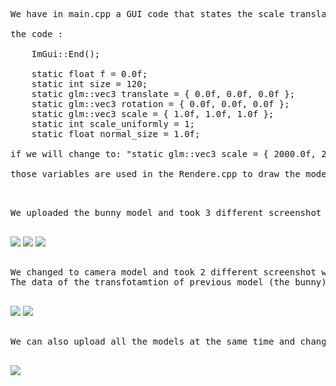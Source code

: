 <pre>

We have in main.cpp a GUI code that states the scale translation of the model. we initialize it so it will be inside the window. 

the code : 

	ImGui::End();

	static float f = 0.0f;
	static int size = 120;
	static glm::vec3 translate = { 0.0f, 0.0f, 0.0f };
	static glm::vec3 rotation = { 0.0f, 0.0f, 0.0f };
	static glm::vec3 scale = { 1.0f, 1.0f, 1.0f };
	static int scale_uniformly = 1;
	static float normal_size = 1.0f;

if we will change to: "static glm::vec3 scale = { 2000.0f, 2000.0f, 2000.0f };" instead, the model would go out from window.

those variables are used in the Rendere.cpp to draw the models inside the window correctly.

</pre>


<pre>

We uploaded the bunny model and took 3 different screenshot with different transfotamtions.

</pre>

<img src="https://github.com/HaifaGraphicsCourses/computergraphics2021-may-and-saar/blob/master/Images/buunyscreenshot.png">
<img src="https://github.com/HaifaGraphicsCourses/computergraphics2021-may-and-saar/blob/master/Images/bunnyscreenshot2.png">
<img src="https://github.com/HaifaGraphicsCourses/computergraphics2021-may-and-saar/blob/master/Images/bunnyscreenshot3.png">

<pre>

We changed to camera model and took 2 different screenshot with different transfotamtion.
The data of the transfotamtion of previous model (the bunny) is still exist. if we press again the bunny model button, we will see the model as we recentky changed it. 

</pre>

<img src="https://github.com/HaifaGraphicsCourses/computergraphics2021-may-and-saar/blob/master/Images/camerascreenshot.png">
<img src="https://github.com/HaifaGraphicsCourses/computergraphics2021-may-and-saar/blob/master/Images/camerascreenshot2.png">

<pre>

We can also upload all the models at the same time and change each transfotamtion independently.

</pre>

<img src="https://github.com/HaifaGraphicsCourses/computergraphics2021-may-and-saar/blob/master/Images/allmodelsscreenshot.png">
